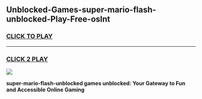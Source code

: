 
## Unblocked-Games-super-mario-flash-unblocked-Play-Free-oslnt
<h3>
<a href="https://premium76.site?title=super-mario-flash-unblocked&ref=20M">CLICK TO PLAY</a></h3>
<hr>

<h3>
<a href="https://premium76.site?title=super-mario-flash-unblocked&ref=20M">CLICK 2 PLAY</a>
  
</h3>

<a href="https://premium76.site?title=super-mario-flash-unblocked&ref=19M"><img src="https://clearcache.store/games.png"></a>


**super-mario-flash-unblocked games unblocked: Your Gateway to Fun and Accessible Online Gaming**
